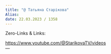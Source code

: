 ```yaml
---
title: "@ Татьяна Старікова"
Alias: 
date: 22.03.2023 / 1358  
---
```

Zero-Links & Links:  

https://www.youtube.com/@StarikovaTV/videos  
—  
